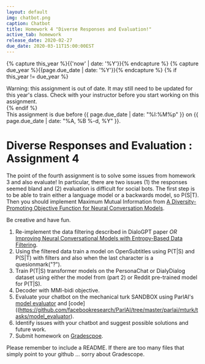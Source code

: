 ```yaml
---
layout: default
img: chatbot.png
caption: Chatbot
title: Homework 4 "Diverse Responses and Evaluation!"
active_tab: homework
release_date: 2020-02-27
due_date: 2020-03-11T15:00:00EST
---
```


<!-- Check whether the assignment is up to date -->
{% capture this_year %}{{'now' | date: '%Y'}}{% endcapture %}
{% capture due_year %}{{page.due_date | date: '%Y'}}{% endcapture %}
{% if this_year != due_year %} 
<div class="alert alert-danger">
Warning: this assignment is out of date.  It may still need to be updated for this year's class.  Check with your instructor before you start working on this assignment.
</div>
{% endif %}
<!-- End of check whether the assignment is up to date -->

<div class="alert alert-info">
This assignment is due before {{ page.due_date | date: "%I:%M%p" }} on {{ page.due_date | date: "%A, %B %-d, %Y" }}.
</div>


Diverse Responses and Evaluation  <span class="text-muted">: Assignment 4</span> 
=============================================================

The point of the fourth assignment is to solve some issues from homework 3 and also evaluate! In particular, there are two issues (1) the responses seemed bland and (2) evaluation is difficult for social bots. The first step is to be able to train either a language model or a backwards model, so P(S|T). Then you should implement Maximum Mutual Information from [A Diversity-Promoting Objective Function for Neural Conversation Models](https://arxiv.org/abs/1510.03055). 


Be creative and have fun.
 

1. Re-implement the data filtering described in DialoGPT paper _OR_ [Improving Neural Conversational Models with Entropy-Based Data Filtering](https://www.aclweb.org/anthology/P19-1567/).
2. Using the filtered data train a model on OpenSubtitles using P(T|S) and P(S|T) with filters and also when the last character is a quesionmark("?").
3. Train P(T|S) transformer models on the PersonaChat or DialyDialog dataset using either the model from (part 2) or  Reddit pre-trained model for P(T|S).
4. Decoder with MMI-bidi objective.
5. Evaluate your chatbot on the mechanical turk SANDBOX using ParlAI's [model evaluator](https://parl.ai/docs/tutorial_mturk.html) and [code]((https://github.com/facebookresearch/ParlAI/tree/master/parlai/mturk/tasks/model_evaluator). 
6. Identify issues with your chatbot and suggest possible solutions and future work.
7. Submit homework on [Gradescpoe](https://www.gradescope.com/courses/85654).

Please remember to include a README. If there are too many files that simply point to your github ... sorry about Gradescope.

